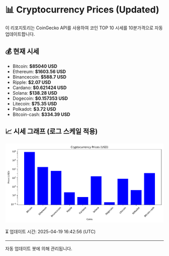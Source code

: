 
# 📊 Cryptocurrency Prices (Updated)

이 리포지토리는 CoinGecko API를 사용하여 코인 TOP 10 시세를 10분가격으로 자동 업데이트합니다.

## 💰 현재 시세
- Bitcoin: **$85040 USD**
- Ethereum: **$1603.56 USD**
- Binancecoin: **$588.7 USD**
- Ripple: **$2.07 USD**
- Cardano: **$0.621424 USD**
- Solana: **$138.28 USD**
- Dogecoin: **$0.157353 USD**
- Litecoin: **$75.35 USD**
- Polkadot: **$3.72 USD**
- Bitcoin-cash: **$334.39 USD**

## 📈 시세 그래프 (로그 스케일 적용)
![Crypto Prices](crypto_prices.png)

⏳ 업데이트 시간: 2025-04-19 16:42:56 (UTC)

---
자동 업데이트 봇에 의해 관리됩니다.
